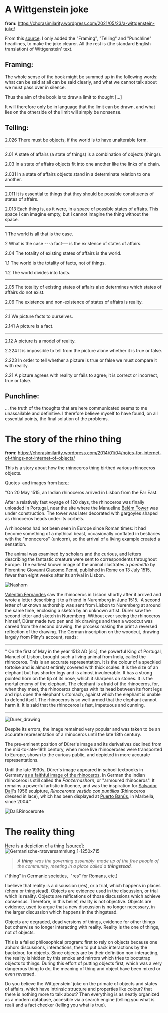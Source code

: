 
A Wittgenstein joke 
===================

**from:** 
<https://chorasimilarity.wordpress.com/2021/05/23/a-wittgenstein-joke/>

From this
[source](http://www.writing.upenn.edu/library/Wittgenstein-Tractatus.pdf).
I only added the "Framing", "Telling" and "Punchline" headlines, to make
the joke clearer. All the rest is (the standard English translation) of
Wittgenstein' text.

Framing:
--------

The whole sense of the book might be summed up in the following words:
what can be said at all can be said clearly, and what we cannot talk
about we must pass over in silence.

Thus the aim of the book is to draw a limit to thought \[...\]

It will therefore only be in language that the limit can be drawn, and
what lies on the otherside of the limit will simply be nonsense.

Telling:
--------

2.026 There must be objects, if the world is to have unalterable form.

------------------------------------------------------------------------

2.01 A state of affairs (a state of things) is a combination of objects
(things).

2.03 In a state of affairs objects fit into one another like the links
of a chain.

2.031 In a state of affairs objects stand in a determinate relation to
one another.

------------------------------------------------------------------------

2.011 It is essential to things that they should be possible
constituents of states of affairs.

2.013 Each thing is, as it were, in a space of possible states of
affairs. This space I can imagine empty, but I cannot imagine the thing
without the space.

------------------------------------------------------------------------

1 The world is all that is the case.

2 What is the case ---a fact--- is the existence of states of affairs.

2.04 The totality of existing states of affairs is the world.

1.1 The world is the totality of facts, not of things.

1.2 The world divides into facts.

------------------------------------------------------------------------

2.05 The totality of existing states of affairs also determines which
states of affairs do not exist.

2.06 The existence and non-existence of states of affairs is reality.

------------------------------------------------------------------------

2.1 We picture facts to ourselves.

2.141 A picture is a fact.

------------------------------------------------------------------------

2.12 A picture is a model of reality.

2.224 It is impossible to tell from the picture alone whether it is true
or false.

2.223 In order to tell whether a picture is true or false we must
compare it with reality.

2.21 A picture agrees with reality or fails to agree; it is correct or
incorrect, true or false.

Punchline:
----------

... the truth of the thoughts that are here communicated seems to me
unassailable and definitive. I therefore believe myself to have found,
on all essential points, the final solution of the problems.




The story of the rhino thing 
============================

**from:** 
<https://chorasimilarity.wordpress.com/2014/01/04/notes-for-internet-of-things-not-internet-of-objects/>


This is a story about how the rhinoceros thing birthed various rhinoceros objects. 

Quotes  and images from
[here:](https://en.wikipedia.org/wiki/D%C3%BCrer%27s_Rhinoceros#The_rhinoceros)


"On 20 May 1515, an Indian rhinoceros arrived in Lisbon from the Far
East.

After a relatively fast voyage of 120 days, the rhinoceros was finally
unloaded in Portugal, near the site where the Manueline [Belém
Tower](https://en.wikipedia.org/wiki/Bel%C3%A9m_Tower "Belém Tower") was
under construction. The tower was later decorated with gargoyles shaped as
rhinoceros heads under its corbels.

A rhinoceros had not been seen in Europe since Roman times: it had
become something of a mythical beast, occasionally conflated in 
bestiaries with the "monoceros" (unicorn), so the arrival of a living 
example created a sensation.

The animal was examined by scholars and the curious, and letters
describing the fantastic creature were sent to correspondents throughout
Europe. The earliest known image of the animal illustrates a *poemetto*
by Florentine [Giovanni Giacomo Penni](https://en.wikipedia.org/wiki/Giovanni_Giacomo_Penni "Giovanni Giacomo Penni"),
published in Rome on 13 July 1515, fewer than eight weeks after its arrival in Lisbon.

![Nashorn](wittgenstein-and-the-rhino/nashorn.jpg)

[Valentim
Fernandes](https://en.wikipedia.org/wiki/Valentim_Fernandes "Valentim Fernandes") 
 saw the rhinoceros in Lisbon shortly after it arrived and wrote a 
letter describing it to a friend in Nuremberg in June
1515.  A second letter of unknown authorship was sent from Lisbon to
Nuremberg at around the same time, enclosing a sketch by an unknown
artist. Dürer saw the second letter and sketch in Nuremberg. Without
ever seeing the rhinoceros himself, Dürer made two pen and ink 
drawings and then a woodcut was carved from the second drawing, the 
process making the print a reversed reflection of the
drawing. The German inscription on the woodcut, drawing largely from Pliny's
account, reads:
  --- ----------------------------------------------------------------------------------------------------------------------------------------------------------------------------------------------------------------------------------------------------------------------------------------------------------------------------------------------------------------------------------------------------------------------------------------------------------------------------------------------------------------------------------------------------------------------------------------------------------------------------------------------------------------------------------------------------------------------------------------------------------------------------------------------------------------------------------------------------------------------------------------------------------------------------------------------------------------------------------------------------------------------------------
  "   On the first of May in the year 1513 AD \[sic\], the powerful King of Portugal, Manuel of Lisbon, brought such a living animal from India, called the rhinoceros. This is an accurate representation. It is the colour of a speckled tortoise and is almost entirely covered with thick scales. It is the size of an elephant but has shorter legs and is almost invulnerable. It has a strong pointed horn on the tip of its nose, which it sharpens on stones. It is the mortal enemy of the elephant. The elephant is afraid of the rhinoceros, for, when they meet, the rhinoceros charges with its head between its front legs and rips open the elephant's stomach, against which the elephant is unable to defend itself. The rhinoceros is so well-armed that the elephant cannot harm it. It is said that the rhinoceros is fast, impetuous and cunning.
  --- ----------------------------------------------------------------------------------------------------------------------------------------------------------------------------------------------------------------------------------------------------------------------------------------------------------------------------------------------------------------------------------------------------------------------------------------------------------------------------------------------------------------------------------------------------------------------------------------------------------------------------------------------------------------------------------------------------------------------------------------------------------------------------------------------------------------------------------------------------------------------------------------------------------------------------------------------------------------------------------------------------------------------------------



![Durer\_drawing](wittgenstein-and-the-rhino/durer_drawing.png)

Despite its errors, the image remained very
popular and was taken to be an accurate representation of a rhinoceros until the
late 18th century.

The pre-eminent position of Dürer's image and its derivatives declined
from the mid-to-late-18th century, when more live rhinoceroses were
transported to Europe, shown to the curious public, and depicted in more
accurate representations.

Until the late 1930s, Dürer's image appeared in school textbooks in
Germany [as a faithful image of the
rhinoceros](http://en.wikipedia.org/wiki/D%C3%BCrer%27s_Rhinoceros#cite_note-Clarke20-6). 
In German the Indian rhinoceros is still called the *Panzernashorn*, or
"armoured rhinoceros". It remains a powerful artistic influence, and was
the inspiration for [Salvador
Dalí](http://en.wikipedia.org/wiki/Salvador_Dal%C3%AD "Salvador Dalí")'s
1956 sculpture, *Rinoceronte vestido con puntillas* (Rhinoceros dressed
in lace), which has been displayed at [Puerto
Banús](http://en.wikipedia.org/wiki/Puerto_Ban%C3%BAs "Puerto Banús"),
in Marbella, since 2004."

![Dalí.Rinoceronte](wittgenstein-and-the-rhino/dali-rinoceronte.jpg)



The reality thing 
=================

Here is a depiction of a thing
\[[source](https://en.wikipedia.org/wiki/Thing_%28assembly%29)\]:
![Germanische-ratsversammlung\_1-1250x715](wittgenstein-and-the-rhino/thing-stead.jpg)

> *A **thing**  was the governing assembly  made up of the free people
> of the community, meeting in a place called a **thingstead**.*


("thing" in Germanic societies,  "res" for Romans, etc.)


 I believe that reality is a discussion (res), or a trial, which happens in places (chora or thingstead). Objects are evidence used in the discussion, or trial which is reality. Objects are reifications of those discussions which achieve consensus.  Therefore, in this belief, reality is not objective. Objects are evidence, used to argue that a new discussion is no longer necessary, in the larger discussion which happens in the thingstead.


Objects are degraded, dead versions of things, evidence for other things but otherwise no longer interacting with reality. Reality is the one of things, not of objects. 


This is a failed philosophical program: first to rely on objects because one abhors discussions, interactions, then to put back interactions by the backdoor, for objects. Since objects are by  their definition non-interacting, the reality is hidden by this smoke and mirrors which tries to bootstrap objects to things. During this effort of putting objects first, which was a very dangerous thing to do, the meaning of thing and object have been mixed or even reversed. 
 
Do you believe the Wittgenstein' joke on the primate of objects and states of affairs, which have intrinsic structure and properties like colour? that there is nothing more to talk about? Then everything is as neatly organized as a modern database, accesible via a search engine (telling you what is real) and a fact checker (telling you what is true).


